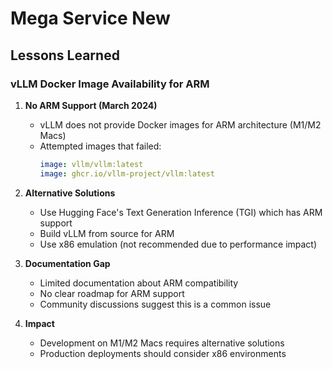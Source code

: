 # Mega Service New

## Lessons Learned

### vLLM Docker Image Availability for ARM

1. **No ARM Support (March 2024)**
   - vLLM does not provide Docker images for ARM architecture (M1/M2 Macs)
   - Attempted images that failed:
     ```yaml
     image: vllm/vllm:latest
     image: ghcr.io/vllm-project/vllm:latest
     ```

2. **Alternative Solutions**
   - Use Hugging Face's Text Generation Inference (TGI) which has ARM support
   - Build vLLM from source for ARM
   - Use x86 emulation (not recommended due to performance impact)

3. **Documentation Gap**
   - Limited documentation about ARM compatibility
   - No clear roadmap for ARM support
   - Community discussions suggest this is a common issue

4. **Impact**
   - Development on M1/M2 Macs requires alternative solutions
   - Production deployments should consider x86 environments